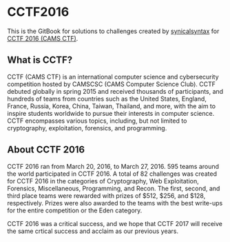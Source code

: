 # CCTF2016

This is the GitBook for solutions to challenges created by [synicalsyntax](http://github.com/synicalsyntax) for [CCTF 2016 (CAMS CTF)](http://camsctf.com).

## What is CCTF?

CCTF (CAMS CTF) is an international computer science and cybersecurity competition hosted by CAMSCSC (CAMS Computer Science Club). CCTF debuted globally in spring 2015 and received thousands of participants, and hundreds of teams from countries such as the United States, England, France, Russia, Korea, China, Taiwan, Thailand, and more, with the aim to inspire students worldwide to pursue their interests in computer science. CCTF encompasses various topics, including, but not limited to cryptography, exploitation, forensics, and programming.

## About CCTF 2016

CCTF 2016 ran from March 20, 2016, to March 27, 2016. 595 teams around the world participated in CCTF 2016. A total of 82 challenges was created for CCTF 2016 in the categories of Cryptography, Web Exploitation, Forensics, Miscellaneous, Programming, and Recon. The first, second, and third place teams were rewarded with prizes of $512, $256, and $128, respectively. Prizes were also awarded to the teams with the best write-ups for the entire competition or the Eden category.

CCTF 2016 was a critical success, and we hope that CCTF 2017 will receive the same crtical success and acclaim as our previous years.

